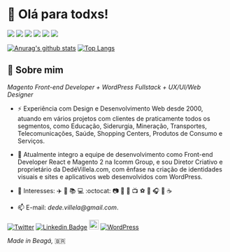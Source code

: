 #  👋 Olá para todxs!
 
  [<img src="https://img.shields.io/badge/Full Stack-WordPress-20759b"/>](https://github.com/dedevillela/) 
  [<img src="https://img.shields.io/badge/Front end-React-61DBFB"/>](https://github.com/dedevillela/) 
  [<img src="https://img.shields.io/badge/Front end-Magento-FF7F26"/>](https://github.com/dedevillela/) 
  [<img src="https://img.shields.io/github/followers/dedevillela?color=%234CC61E&label=GitHub%20Followers%20%3A"/>](https://github.com/dedevillela/) 
  [<img src="http://views.whatilearened.today/views/github/dedevillela/views.svg"/>](https://github.com/dedevillela/) 
  [<img src="https://badges.frapsoft.com/os/v2/open-source.svg?v=103"/>](https://github.com/dedevillela?tab=repositories)
  
  [![Anurag's github stats](https://github-readme-stats.vercel.app/api?username=dedevillela&theme=vue&show_icons=true&hide=prs)](https://github.com/anuraghazra/github-readme-stats) 
  [![Top Langs](https://github-readme-stats.vercel.app/api/top-langs/?username=dedevillela&layout=compact)](https://github.com/anuraghazra/github-readme-stats)

##  🚀 Sobre mim 

*Magento Front-end Developer + WordPress Fullstack + UX/UI/Web Designer* 

- ⚡ Experiência com Design e Desenvolvimento Web desde 2000, atuando em vários projetos com clientes de praticamente todos os segmentos, como Educação, Siderurgia, Mineração, Transportes, Telecomunicações, Saúde, Shopping Centers, Produtos de Consumo e Serviços.

- 🔭 Atualmente integro a equipe de desenvolvimento como Front-end Developer React e Magento 2 na Icomm Group, e sou Diretor Criativo e proprietário da DedéVillela.com, com ênfase na criação de identidades visuais e sites e aplicativos web desenvolvidos com WordPress.

- 💬 Interesses: ✈️ 🚁 📚 💻 :octocat: 📷 🎱 🏃 📺 ⚽ 🐓 🎧 🍕 ☕

- 📫 E-mail: _dede.villela@gmail.com_.

[![Twitter](https://img.shields.io/twitter/follow/dedevillela?color=twitter&label=%40dedevillela&logo=twitter&logoColor=white&style=flat)](https://twitter.com/dedevillela)
[![Linkedin Badge](https://img.shields.io/badge/-André%20Villela-2867B2?style=flat-rounded&logo=Linkedin&logoColor=white&link=https://www.linkedin.com/in/dedevillela/)](https://www.linkedin.com/in/dedevillela/)
[<img src="https://img.shields.io/github/followers/dedevillela?label=follow&style=social" height="22" title="Follow me" />](https://github.com/dedevillela) 
[![WordPress](https://img.shields.io/badge/%3C%2F%3E%20with%20%E2%99%A5%20by-DedeVillela-cc1414.svg)](https://profiles.wordpress.org/dedevillela/)

*Made in Beagá,* 🇧🇷
